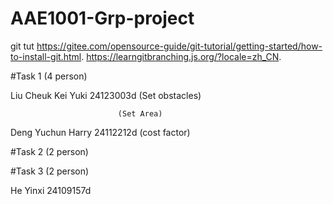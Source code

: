 # AAE1001-Grp-project
git tut https://gitee.com/opensource-guide/git-tutorial/getting-started/how-to-install-git.html. 
https://learngitbranching.js.org/?locale=zh_CN. 

#Task 1 (4 person)

Liu Cheuk Kei Yuki 24123003d (Set obstacles)

                            (Set Area)
                            
Deng Yuchun Harry 24112212d (cost factor)

#Task 2 (2 person)



#Task 3 (2 person)

He Yinxi 24109157d

